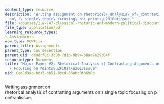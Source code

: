 ```yaml
---
content_type: resource
description: "Writing assignment on rhetorical\_analysis\_of\_contrasting\_arguments\_\
  on\_a\_single\_topic\_focusing\_on\_points\u2010atissue."
file: /courses/21w-747-classical-rhetoric-and-modern-political-discourse-fall-2009/8ed8d9aebd32bb5189cd66abc0fb690b_MIT21W_747_01F09_assn04.pdf
file_type: application/pdf
learning_resource_types:
- Assignments
ocw_type: OCWFile
parent_title: Assignments
parent_type: CourseSection
parent_uid: de9dcf0c-3c8b-7d1b-9b94-b8ae7e29284f
resourcetype: Document
title: "Major Paper #2: Rhetorical Analysis of Contrasting Arguments on a Single Topic\
  \ Focusing on Points\u2010at\u2010Issue"
uid: 8ed8d9ae-bd32-bb51-89cd-66abc0fb690b
---
```

Writing assignment on rhetorical analysis of contrasting arguments on a single topic focusing on points‐atissue.

